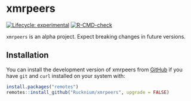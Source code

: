 
# xmrpeers

  <!-- badges: start -->
  [![Lifecycle:
experimental](https://img.shields.io/badge/lifecycle-experimental-orange.svg)](https://lifecycle.r-lib.org/articles/stages.html)
  [![R-CMD-check](https://github.com/Rucknium/xmrpeers/actions/workflows/R-CMD-check.yaml/badge.svg)](https://github.com/Rucknium/xmrpeers/actions/workflows/R-CMD-check.yaml)
  <!-- badges: end -->

`xmrpeers` is an alpha project. Expect breaking changes in future versions.

## Installation

You can install the development version of xmrpeers from [GitHub](https://github.com/) if you have `git` and `curl` installed on your system with:

```R
install.packages("remotes")
remotes::install_github("Rucknium/xmrpeers", upgrade = FALSE)
```

